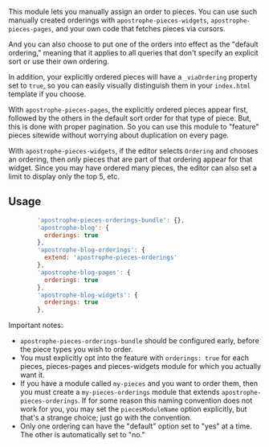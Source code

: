 This module lets you manually assign an order to pieces. You can use such manually created orderings with `apostrophe-pieces-widgets`, `apostrophe-pieces-pages`, and your own code that fetches pieces via cursors.

And you can also choose to put one of the orders into effect as the "default ordering," meaning that it applies to all queries that don't specify an explicit sort or use their own ordering.

In addition, your explicitly ordered pieces will have a `_viaOrdering` property set to `true`, so you can easily visually distinguish them in your `index.html` template if you choose.

With `apostrophe-pieces-pages`, the explicitly ordered pieces appear first, followed by the others in the default sort order for that type of piece. But, this is done with proper pagination. So you can use this module to "feature" pieces sitewide without worrying about duplication on every page.

With `apostrophe-pieces-widgets`, if the editor selects `Ordering` and chooses an ordering, then *only* pieces that are part of that ordering appear for that widget. Since you may have ordered many pieces, the editor can also set a limit to display only the top 5, etc.

## Usage

```javascript
        'apostrophe-pieces-orderings-bundle': {},
        'apostrophe-blog': {
          orderings: true
        },
        'apostrophe-blog-orderings': {
          extend: 'apostrophe-pieces-orderings'
        },
        'apostrophe-blog-pages': {
          orderings: true
        },
        'apostrophe-blog-widgets': {
          orderings: true
        },
```

Important notes:

* `apostrophe-pieces-orderings-bundle` should be configured early, before the piece types you wish to order.
* You must explicitly opt into the feature with `orderings: true` for each pieces, pieces-pages and pieces-widgets module for which you actually want it.
* If you have a module called `my-pieces` and you want to order them, then you must create a `my-pieces-orderings` module that extends `apostrophe-pieces-orderings`. If for some reason this naming convention does not work for you, you may set the `piecesModuleName` option explicitly, but that's a strange choice; just go with the convention.
* Only one ordering can have the "default" option set to "yes" at a time. The other is automatically set to "no."
